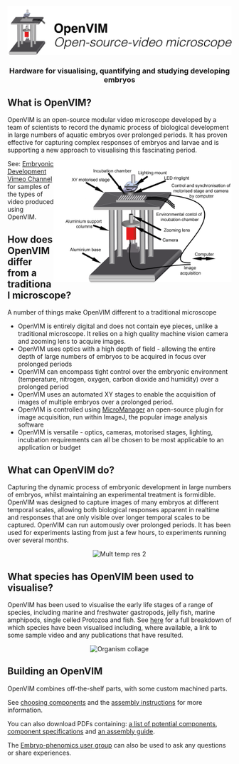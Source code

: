 <p align="center">
<img src="assets/OpenVIMLogo_v2.png" width="800"/>
<h3 align="center">Hardware for visualising, quantifying and studying developing embryos</h1>
</p>

## What is OpenVIM?
OpenVIM is an open-source modular video microscope developed by a team of scientists to record the dynamic process of biological development in large numbers of aquatic embryos over prolonged periods. It has proven effective for capturing complex responses of embryos and larvae and is supporting a new approach to visualising this fascinating period.

<img src="assets/OpenVIM_labelled.png" title = "OpenVIM Figure" align = "right" width="400">

See: [Embryonic Development Vimeo Channel](http://www.vimeo.com/channels/embryonicdevelopment) for samples of the types of video produced using OpenVIM.


## How does OpenVIM differ from a traditional microscope?
A number of things make OpenVIM different to a traditional microscope
 * OpenVIM is entirely digital and does not contain eye pieces, unlike a traditional microscope. It relies on a high quality machine vision camera and zooming lens to acquire images.
 * OpenVIM uses optics with a high depth of field - allowing the entire depth of large numbers of embryos to be acquired in focus over prolonged periods
 * OpenVIM can encompass tight control over the embryonic environment (temperature, nitrogen, oxygen, carbon dioxide and humidity) over a prolonged period
 * OpenVIM uses an automated XY stages to enable the acquisition of images of multiple embryos over a prolonged period.
 * OpenVIM is controlled using [MicroManager](http://www.micromanager.org) an open-source plugin for image acquisition, run within ImageJ, the popular image analysis software
 * OpenVIM is versatile - optics, cameras, motorised stages, lighting, incubation requirements can all be chosen to be most applicable to an application or budget


## What can OpenVIM do?
Capturing the dynamic process of embryonic development in large numbers of embryos, whilst maintaining an experimental treatment is formidible. OpenVIM was designed to capture images of many embryos at different temporal scales, allowing both biological responses apparent in realtime and responses that are only visible over longer temporal scales to be captured. OpenVIM can run automously over prolonged periods. It has been used for experiments lasting from just a few hours, to experiments running over several months.

<p align="center">
<img src="assets/radixDevelopment.gif" title= "Mult temp res 2" width = "500">


## What species has OpenVIM been used to visualise?

OpenVIM has been used to visualise the early life stages of a range of species, including marine and freshwater gastropods, jelly fish, marine amphipods, single celled Protozoa and fish. See [here](species.md) for a full breakdown of which species have been visualised including, where available, a link to some sample video and any publications that have resulted.

<p align="center">
<img src="assets/organismCollageVideo_photoshop.gif" title= "Organism collage" width = "500">
 
 
## Building an OpenVIM
OpenVIM combines off-the-shelf parts, with some custom machined parts. 

See [choosing components](parts.md) and the [assembly instructions](assembly.md) for more information. 

You can also download PDFs containing: [a list of potential components](assets/OpenVIM_components.pdf), [component specifications](assets/OpenVIM_ComponentSpecificationTable.pdf) and [an assembly guide](assets/OpenVIM_assembly.pdf).

The [Embryo-phenomics user group](https://groups.google.com/forum/#!forum/embryo-phenomics) can also be used to ask any questions or share experiences.
